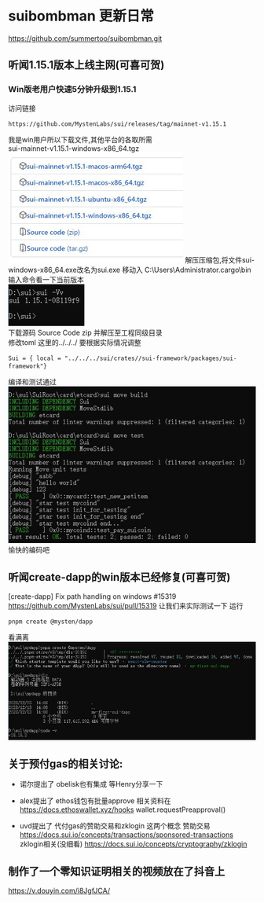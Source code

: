 # suibombman 更新日常
https://github.com/summertoo/suibombman.git 

## 听闻1.15.1版本上线主网(可喜可贺)
### Win版老用户快速5分钟升级到1.15.1
访问链接  
```
https://github.com/MystenLabs/sui/releases/tag/mainnet-v1.15.1
```
我是win用户所以下载文件,其他平台的各取所需  
sui-mainnet-v1.15.1-windows-x86_64.tgz  
![1.15.1](./imgs/main1.15.1.jpg)
解压压缩包,将文件sui-windows-x86_64.exe改名为sui.exe
移动入 C:\Users\Administrator\.cargo\bin
输入命令看一下当前版本  
![1.15.1cmd](./imgs/sui15.1version.jpg)  
下载源码 Source Code zip 并解压至工程同级目录  
修改toml 这里的../../../ 要根据实际情况调整
```
Sui = { local = "../../../sui/crates//sui-framework/packages/sui-framework"}
```
编译和测试通过  
![over](./imgs/sui15buildtestover.jpg)  
愉快的编码吧



## 听闻create-dapp的win版本已经修复(可喜可贺)
[create-dapp] Fix path handling on windows #15319
https://github.com/MystenLabs/sui/pull/15319 
让我们来实际测试一下 运行  
``` 
pnpm create @mysten/dapp
```
看满离  
![成功](./imgs/createdapp.jpg)

## 关于预付gas的相关讨论:

* 诺尔提出了 obelisk也有集成
等Henry分享一下

* alex提出了 ethos钱包有批量approve
相关资料在
https://docs.ethoswallet.xyz/hooks
wallet.requestPreapproval()

* uvd提出了 代付gas的赞助交易和zklogin 这两个概念
赞助交易
https://docs.sui.io/concepts/transactions/sponsored-transactions
zklogin相关(没细看)
https://docs.sui.io/concepts/cryptography/zklogin

## 制作了一个零知识证明相关的视频放在了抖音上
https://v.douyin.com/i8JgfJCA/


